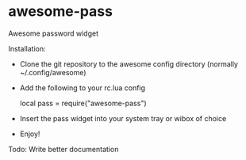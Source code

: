 # awesome-pass
Awesome password widget

Installation:
- Clone the git repository to the awesome config directory (normally ~/.config/awesome)
- Add the following to your rc.lua config

  local pass = require("awesome-pass")

- Insert the pass widget into your system tray or wibox of choice
- Enjoy!

Todo:
Write better documentation
